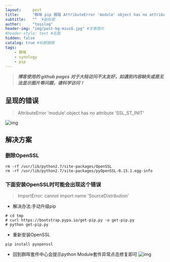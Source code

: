 ```yaml
---
layout:     post 
title:      "群晖 pip 报错 AttributeError 'module' object has no attribute 'SSL_ST_INIT' 解决方案"  #主标题
subtitle:   ""  #副标题
author:     "tosslog" 
header-img: "img/post-bg-miui6.jpg" #文章图片
#header-style: text #无图
hidden: false
catalog: true #标题跟随
tags: 
    - 群晖
    - synology
    - pip
---
```

> ***博客使用的 github pages 对于大陆访问不太友好，如遇到内容缺失或是无法显示图片等问题，请科学访问！***

## 呈现的错误 
> AttributeError 'module' object has no attribute 'SSL_ST_INIT'


![img](/blog/img/post-img/2020/11/04/1171771448.jpg)

## 解决方案

### 删除OpenSSL

```
rm -rf /usr/lib/python2.7/site-packages/OpenSSL
rm -rf /usr/lib/python2.7/site-packages/pyOpenSSL-0.15.1.egg-info
```

### 下面安装OpenSSL时可能会出现这个错误
> ImportError: cannot import name 'SourceDistribution'

- 解决办法:手动升级pip

```
# cd tmp
# curl https://bootstrap.pypa.io/get-pip.py -o get-pip.py
# python get-pip.py
```

- 重新安装OpenSSL
```
pip install pyopenssl
```

- 回到群晖套件中心会提示python Module套件异常点击修复即可
![img](/blog/img/post-img/2020/11/04/193783388.jpg)

